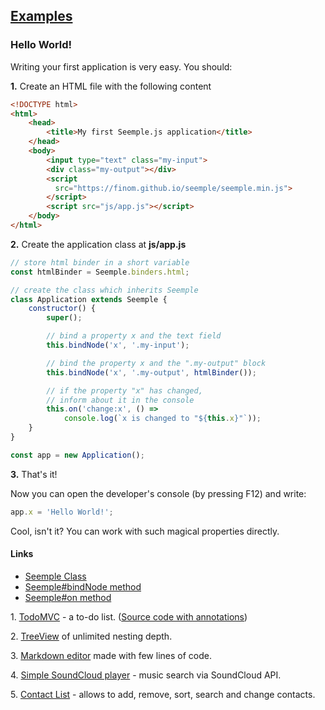 ## [Examples](#!examples)

### Hello World!
Writing your first application is very easy. You should:


**1\.** Create an HTML file with the following content

```html
<!DOCTYPE html>
<html>
	<head>
		<title>My first Seemple.js application</title>
	</head>
	<body>
		<input type="text" class="my-input">
		<div class="my-output"></div>
		<script
		  src="https://finom.github.io/seemple/seemple.min.js">
		</script>
		<script src="js/app.js"></script>
	</body>
</html>
```


**2\.** Create the application class at **js/app.js**

```js
// store html binder in a short variable
const htmlBinder = Seemple.binders.html;

// create the class which inherits Seemple
class Application extends Seemple {
    constructor() {
        super();

        // bind a property x and the text field
        this.bindNode('x', '.my-input');

        // bind the property x and the ".my-output" block
        this.bindNode('x', '.my-output', htmlBinder());

		// if the property "х" has changed,
		// inform about it in the console
        this.on('change:x', () =>
            console.log(`x is changed to "${this.x}"`));
    }
}

const app = new Application();
```


**3\.** That's it!

Now you can open the developer's console (by pressing F12) and write:
```js
app.x = 'Hello World!';
```
Cool, isn't it? You can work with such magical properties directly.

#### Links
* [Seemple Class](#!Seemple)
* [Seemple#bindNode method](#!Seemple-bindNode)
* [Seemple#on method](#!Seemple-on)

<span class="list-item-number">1.</span>
<a href="https://github.com/finom/seemple-examples-and-tutorials/tree/master/todomvc/"
class="example-link">TodoMVC</a> - a to-do list. ([Source code with annotations](//finom.github.io/seemple-examples-and-tutorials/todomvc/docs/todomvc/js/app.html))

<span class="list-item-number">2.</span>
<a href="https://github.com/finom/seemple-examples-and-tutorials/tree/master/treeview/"
class="example-link">TreeView</a> of unlimited nesting depth.

<span class="list-item-number">3.</span>
<a href="https://github.com/finom/seemple-examples-and-tutorials/tree/master/markdown-editor/"
class="example-link">Markdown editor</a> made with few lines of code.

<span class="list-item-number">4.</span>
<a href="https://github.com/finom/seemple-examples-and-tutorials/tree/master/soundcloud-search/"
class="example-link">Simple SoundCloud player</a> - music search via SoundCloud API.

<span class="list-item-number">5.</span>
<a href="https://github.com/finom/seemple-examples-and-tutorials/tree/master/contact-list/"
class="example-link">Contact List</a> - allows to add, remove, sort, search and change contacts.
